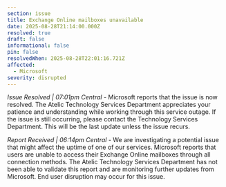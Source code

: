 ```yaml
---
section: issue
title: Exchange Online mailboxes unavailable
date: 2025-08-28T21:14:00.000Z
resolved: true
draft: false
informational: false
pin: false
resolvedWhen: 2025-08-28T22:01:16.721Z
affected:
  - Microsoft
severity: disrupted
---
```

*Issue Resolved | 07:01pm Central* - Microsoft reports that the issue is now resolved. The Atelic Technology Services Department appreciates your patience and understanding while working through this service outage. If the issue is still occurring, please contact the Technology Services Department. This will be the last update unless the issue recurs.

*Report Received | 06:14pm Central* - We are investigating a potential issue that might affect the uptime of one of our services. Microsoft reports that users are unable to access their Exchange Online mailboxes through all connection methods. The Atelic Technology Services Department has not been able to validate this report and are monitoring further updates from Microsoft. End user disruption may occur for this issue.